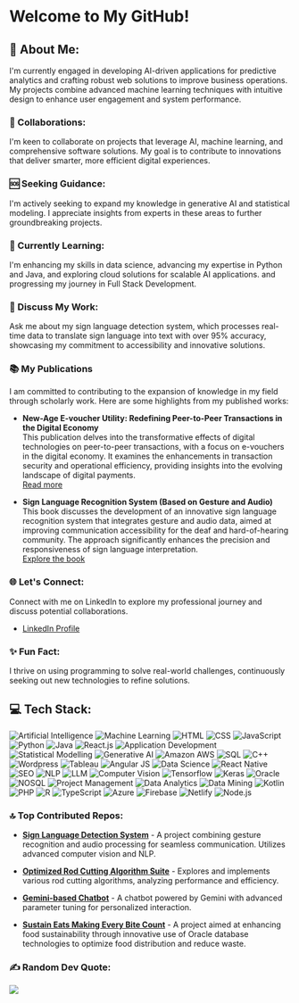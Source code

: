 # Welcome to My GitHub!

## 🚀 About Me:
I'm currently engaged in developing AI-driven applications for predictive analytics and crafting robust web solutions to improve business operations. My projects combine advanced machine learning techniques with intuitive design to enhance user engagement and system performance.

### 🤝 Collaborations:
I'm keen to collaborate on projects that leverage AI, machine learning, and comprehensive software solutions. My goal is to contribute to innovations that deliver smarter, more efficient digital experiences.

### 🆘 Seeking Guidance:
I'm actively seeking to expand my knowledge in generative AI and statistical modeling. I appreciate insights from experts in these areas to further groundbreaking projects.

### 📘 Currently Learning:
I'm enhancing my skills in data science, advancing my expertise in Python and Java, and exploring cloud solutions for scalable AI applications. and progressing my journey in Full Stack Development.

### 💬 Discuss My Work:
Ask me about my sign language detection system, which processes real-time data to translate sign language into text with over 95% accuracy, showcasing my commitment to accessibility and innovative solutions.

### 📚 My Publications
I am committed to contributing to the expansion of knowledge in my field through scholarly work. Here are some highlights from my published works:

- **New-Age E-voucher Utility: Redefining Peer-to-Peer Transactions in the Digital Economy**  
  This publication delves into the transformative effects of digital technologies on peer-to-peer transactions, with a focus on e-vouchers in the digital economy. It examines the enhancements in transaction security and operational efficiency, providing insights into the evolving landscape of digital payments.  
  [Read more](https://journals.stmjournals.com/ijcsl/article=2024/view=180933/)

- **Sign Language Recognition System (Based on Gesture and Audio)**  
  This book discusses the development of an innovative sign language recognition system that integrates gesture and audio data, aimed at improving communication accessibility for the deaf and hard-of-hearing community. The approach significantly enhances the precision and responsiveness of sign language interpretation.  
  [Explore the book](https://link.springer.com/book/10.1007/978-981-97-8631-2)

### 🌐 Let's Connect:
Connect with me on LinkedIn to explore my professional journey and discuss potential collaborations.
- [LinkedIn Profile](https://www.linkedin.com/in/chiragpatil04/)

### ✨ Fun Fact:
I thrive on using programming to solve real-world challenges, continuously seeking out new technologies to refine solutions.

## 💻 Tech Stack:
![Artificial Intelligence](https://img.shields.io/badge/Artificial_Intelligence-000000?style=flat-square&logo=ai&logoColor=white)
![Machine Learning](https://img.shields.io/badge/Machine_Learning-4285F4?style=flat-square&logo=machinelearning&logoColor=white)
![HTML](https://img.shields.io/badge/HTML-E34F26?style=flat-square&logo=html5&logoColor=white)
![CSS](https://img.shields.io/badge/CSS-1572B6?style=flat-square&logo=css3&logoColor=white)
![JavaScript](https://img.shields.io/badge/JavaScript-F7DF1E?style=flat-square&logo=javascript&logoColor=black)
![Python](https://img.shields.io/badge/Python-3776AB?style=flat-square&logo=python&logoColor=white)
![Java](https://img.shields.io/badge/Java-007396?style=flat-square&logo=java&logoColor=white)
![React.js](https://img.shields.io/badge/React.js-20232A?style=flat-square&logo=react&logoColor=61DAFB)
![Application Development](https://img.shields.io/badge/Application_Development-3DDC84?style=flat-square&logo=android&logoColor=white)
![Statistical Modelling](https://img.shields.io/badge/Statistical_Modelling-FFCA28?style=flat-square&logo=apachehive&logoColor=black)
![Generative AI](https://img.shields.io/badge/Generative_AI-4285F4?style=flat-square&logo=generativeai&logoColor=white)
![Amazon AWS](https://img.shields.io/badge/Amazon_AWS-232F3E?style=flat-square&logo=amazonaws&logoColor=white)
![SQL](https://img.shields.io/badge/SQL-4479A1?style=flat-square&logo=postgresql&logoColor=white)
![C++](https://img.shields.io/badge/C++-00599C?style=flat-square&logo=c%2B%2B&logoColor=white)
![Wordpress](https://img.shields.io/badge/Wordpress-21759B?style=flat-square&logo=wordpress&logoColor=white)
![Tableau](https://img.shields.io/badge/Tableau-E97627?style=flat-square&logo=tableau&logoColor=white)
![Angular JS](https://img.shields.io/badge/Angular_JS-E23237?style=flat-square&logo=angular&logoColor=white)
![Data Science](https://img.shields.io/badge/Data_Science-3776AB?style=flat-square&logo=datadotai&logoColor=white)
![React Native](https://img.shields.io/badge/React_Native-20232A?style=flat-square&logo=react&logoColor=61DAFB)
![SEO](https://img.shields.io/badge/SEO-20232A?style=flat-square&logo=google&logoColor=white)
![NLP](https://img.shields.io/badge/NLP-004D40?style=flat-square&logo=ibm&logoColor=white)
![LLM](https://img.shields.io/badge/LLM-004D40?style=flat-square&logo=ibm&logoColor=white)
![Computer Vision](https://img.shields.io/badge/Computer_Vision-4285F4?style=flat-square&logo=google&logoColor=white)
![Tensorflow](https://img.shields.io/badge/Tensorflow-FF6F00?style=flat-square&logo=tensorflow&logoColor=white)
![Keras](https://img.shields.io/badge/Keras-D00000?style=flat-square&logo=keras&logoColor=white)
![Oracle](https://img.shields.io/badge/Oracle-F80000?style=flat-square&logo=oracle&logoColor=white)
![NOSQL](https://img.shields.io/badge/NOSQL-00599C?style=flat-square&logo=mongodb&logoColor=white)
![Project Management](https://img.shields.io/badge/Project_Management-0052CC?style=flat-square&logo=atlassian&logoColor=white)
![Data Analytics](https://img.shields.io/badge/Data_Analytics-FFCA28?style=flat-square&logo=googleanalytics&logoColor=black)
![Data Mining](https://img.shields.io/badge/Data_Mining-FFCA28?style=flat-square&logo=googleanalytics&logoColor=black)
![Kotlin](https://img.shields.io/badge/Kotlin-7F52FF?style=flat-square&logo=kotlin&logoColor=white)
![PHP](https://img.shields.io/badge/PHP-777BB4?style=flat-square&logo=php&logoColor=white)
![R](https://img.shields.io/badge/R-276DC3?style=flat-square&logo=r&logoColor=white)
![TypeScript](https://img.shields.io/badge/TypeScript-007ACC?style=flat-square&logo=typescript&logoColor=white)
![Azure](https://img.shields.io/badge/Azure-0078D4?style=flat-square&logo=microsoft-azure&logoColor=white)
![Firebase](https://img.shields.io/badge/Firebase-FFCA28?style=flat-square&logo=firebase&logoColor=black)
![Netlify](https://img.shields.io/badge/Netlify-00C7B7?style=flat-square&logo=netlify&logoColor=white)
![Node.js](https://img.shields.io/badge/Node.js-339933?style=flat-square&logo=node.js&logoColor=white)

### 🔝 Top Contributed Repos:

- **[Sign Language Detection System](https://github.com/CAPTAINCODERCOOL/Sign-Language-Detection-System-using-Gesture-Audio)** - A project combining gesture recognition and audio processing for seamless communication. Utilizes advanced computer vision and NLP.

- **[Optimized Rod Cutting Algorithm Suite](https://github.com/CAPTAINCODERCOOL/Optimized-Rod-Cutting-Algorithm-Suite)** - Explores and implements various rod cutting algorithms, analyzing performance and efficiency.

- **[Gemini-based Chatbot](https://github.com/CAPTAINCODERCOOL/Gemini-based-Chatbot)** - A chatbot powered by Gemini with advanced parameter tuning for personalized interaction.

- **[Sustain Eats Making Every Bite Count](https://github.com/CAPTAINCODERCOOL/Sustain-Eats-Making-Every-Bite-Count)** - A project aimed at enhancing food sustainability through innovative use of Oracle database technologies to optimize food distribution and reduce waste.

### ✍️ Random Dev Quote:
![](https://quotes-github-readme.vercel.app/api?type=horizontal&theme=radical)
